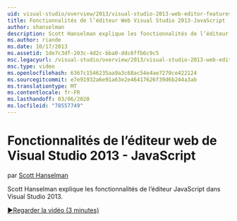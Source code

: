 ```yaml
---
uid: visual-studio/overview/2013/visual-studio-2013-web-editor-features-javascript
title: Fonctionnalités de l’éditeur Web Visual Studio 2013-JavaScript | Microsoft Docs
author: shanselman
description: Scott Hanselman explique les fonctionnalités de l’éditeur JavaScript dans Visual Studio 2013.
ms.author: riande
ms.date: 10/17/2013
ms.assetid: 1de7c3df-203c-4d2c-bba0-ddc6ffb6c9c5
msc.legacyurl: /visual-studio/overview/2013/visual-studio-2013-web-editor-features-javascript
msc.type: video
ms.openlocfilehash: 6367c1546235aa9a3c68ac54e4ae7270ce422124
ms.sourcegitcommit: e7e91932a6e91a63e2e46417626f39d6b244a3ab
ms.translationtype: MT
ms.contentlocale: fr-FR
ms.lasthandoff: 03/06/2020
ms.locfileid: "78557749"
---
```

# <a name="visual-studio-2013-web-editor-features---javascript"></a>Fonctionnalités de l’éditeur web de Visual Studio 2013 - JavaScript

par [Scott Hanselman](https://github.com/shanselman)

Scott Hanselman explique les fonctionnalités de l’éditeur JavaScript dans Visual Studio 2013.

[&#9654;Regarder la vidéo (3 minutes)](https://channel9.msdn.com/Blogs/ASP-NET-Site-Videos/visual-studio-2013-web-editor-features-javascript)

